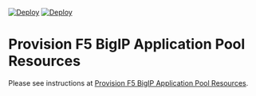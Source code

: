 [![Deploy](../.buttons/deploy-with-pulumi-dark.svg)](https://app.pulumi.com/new?template=https://github.com/pulumi/examples/blob/master/f5bigip-ts-ltm-pool/f5bigip-pool/README.md#gh-light-mode-only)
[![Deploy](../.buttons/deploy-with-pulumi-light.svg)](https://app.pulumi.com/new?template=https://github.com/pulumi/examples/blob/master/f5bigip-ts-ltm-pool/f5bigip-pool/README.md#gh-dark-mode-only)

# Provision F5 BigIP Application Pool Resources

Please see instructions at [Provision F5 BigIP Application Pool Resources](../README.md#provision-f5-bigip-application-pool-resources).
